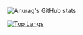 ![Anurag's GitHub stats](https://github-readme-stats.vercel.app/api?username=gohildharmendra&show_icons=true)

[![Top Langs](https://github-readme-stats.vercel.app/api/top-langs/?username=anuraghazra&layout=compact)](https://github.com/anuraghazra/github-readme-stats)

